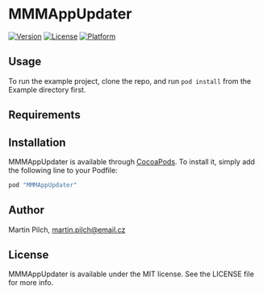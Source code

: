 # MMMAppUpdater

[![Version](https://img.shields.io/cocoapods/v/MMMAppUpdater.svg?style=flat)](http://cocoapods.org/pods/MMMAppUpdater)
[![License](https://img.shields.io/cocoapods/l/MMMAppUpdater.svg?style=flat)](http://cocoapods.org/pods/MMMAppUpdater)
[![Platform](https://img.shields.io/cocoapods/p/MMMAppUpdater.svg?style=flat)](http://cocoapods.org/pods/MMMAppUpdater)

## Usage

To run the example project, clone the repo, and run `pod install` from the Example directory first.

## Requirements

## Installation

MMMAppUpdater is available through [CocoaPods](http://cocoapods.org). To install
it, simply add the following line to your Podfile:

```ruby
pod "MMMAppUpdater"
```

## Author

Martin Pilch, martin.pilch@email.cz

## License

MMMAppUpdater is available under the MIT license. See the LICENSE file for more info.
